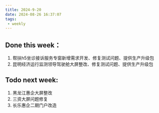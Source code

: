 ```yaml
---
title: 2024-9-20
date: 2024-08-26 16:37:07
tags: 
 - weekly
---
```

## Done this week：
   1. 帮扶h5坐诊接诉服务专窗新增需求开发、修复测试问题、提供生产升级包
   2. 昆明经济运行监测领导驾驶舱大屏整改、修复测试问题、提供生产升级包
## Todo next week:
   1. 黑龙江惠企大屏整改
   2. 三资大屏问题修复
   3. 长乐惠企二期门户改造

